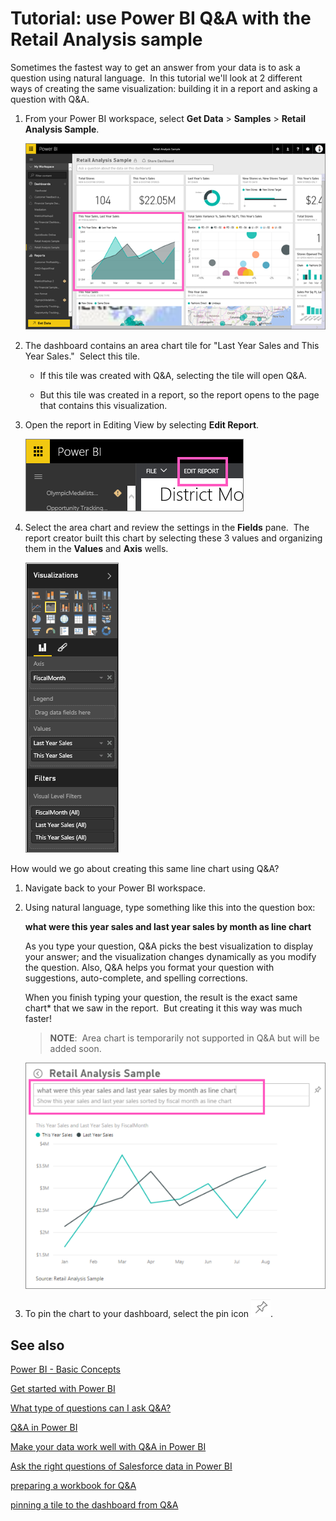 ﻿<properties
   pageTitle="Tutorial: use Power BI Q&A with the Retail Analysis sample"
   description="Tutorial: use Power BI Q&A with the Retail Analysis sample"
   services="powerbi"
   documentationCenter=""
   authors="mihart"
   manager="mblythe"
   editor=""
   tags=""/>

<tags
   ms.service="powerbi"
   ms.devlang="NA"
   ms.topic="article"
   ms.tgt_pltfrm="NA"
   ms.workload="powerbi"
   ms.date="10/14/2015"
   ms.author="mihart"/>
# Tutorial: use Power BI Q&A with the Retail Analysis sample

Sometimes the fastest way to get an answer from your data is to ask a question using natural language.  In this tutorial we'll look at 2 different ways of creating the same visualization: building it in a report and asking a question with Q&A.  


1. From your Power BI workspace, select **Get Data** \> **Samples** \> **Retail Analysis Sample**.

	![](media/powerbi-service-tutorial-introduction-to-q-and-a/gnaTutorial_1.png)

2. The dashboard contains an area chart tile for "Last Year Sales and This Year Sales."  Select this tile. 

	-   If this tile was created with Q&A, selecting the tile will open Q&A. 

	-   But this tile was created in a report, so the report opens to the page that contains this visualization.

3. Open the report in Editing View by selecting **Edit Report**.

	![](media/powerbi-service-tutorial-introduction-to-q-and-a/gnaTutorial_2.png)

4. Select the area chart and review the settings in the **Fields** pane.  The report creator built this chart by selecting these 3 values and organizing them in the **Values** and **Axis** wells.

	![](media/powerbi-service-tutorial-introduction-to-q-and-a/gnaTutorial_3.png)

How would we go about creating this same line chart using Q&A?

1.  Navigate back to your Power BI workspace.

2.  Using natural language, type something like this into the question box:

    **what were this year sales and last year sales by month as line chart**

    As you type your question, Q&A picks the best visualization to display your answer; and the visualization changes dynamically as you modify the question. Also, Q&A helps you format your question with suggestions, auto-complete, and spelling corrections.

    When you finish typing your question, the result is the exact same chart\* that we saw in the report.  But creating it this way was much faster!

    >**NOTE**:  Area chart is temporarily not supported in Q&A but will be added soon. 

    ![](media/powerbi-service-tutorial-introduction-to-q-and-a/PBI_QnA_LineChart.png)

3.  To pin the chart to your dashboard, select the pin icon ![](media/powerbi-service-tutorial-introduction-to-q-and-a/pinNoOutline.png).

## See also

[Power BI - Basic Concepts](powerbi-service-basic-concepts.md)

[Get started with Power BI](powerbi-service-get-started.md)

[What type of questions can I ask Q&A?](powerbi-service-q-and-a.md)

[Q&A in Power BI](powerbi-service-q-and-a.md)

[Make your data work well with Q&A in Power BI](powerbi-service-make-your-data-work-well-with-q-and-a.md)

[Ask the right questions of Salesforce data in Power BI](powerbi-service-ask-the-right-questions-of-salesforce-data.md)

[preparing a workbook for Q&A](powerbi-service-make-your-data-work-well-with-q-and-a.md)

[pinning a tile to the dashboard from Q&A](powerbi-service-pin-a-tile-to-a-dashboard-from-the-question-box.md)
